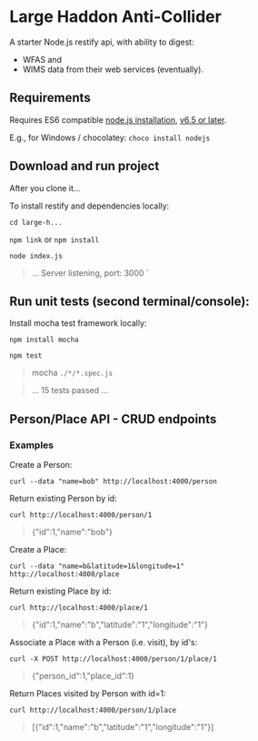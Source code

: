 # Large Haddon Anti-Collider
A starter Node.js restify api, with ability to digest:
 * WFAS and 
 * WIMS 
data from their web services (eventually).

## Requirements
Requires ES6 compatible [node.js installation](https://nodejs.org/en/download/package-manager/#windows), [v6.5 or later](https://kangax.github.io/compat-table/es6/#node65).

E.g., for Windows / chocolatey: `choco install nodejs`

## Download and run project

After you clone it... 

To install restify and dependencies locally:

`cd large-h...`

`npm link` or `npm install`

`node index.js`

> ... Server listening, port: 3000 `

## Run unit tests (second terminal/console):

Install mocha test framework locally:

`npm install mocha`

`npm test`

> mocha `./*/*.spec.js`

> ... 15 tests passed ...

## Person/Place API - CRUD endpoints

### Examples 
Create a Person:

`curl --data "name=bob" http://localhost:4000/person`

Return existing Person by id:

`curl http://localhost:4000/person/1`

> {"id":1,"name":"bob"}

Create a Place:

`curl --data "name=b&latitude=1&longitude=1" http://localhost:4000/place`

Return existing Place by id:

`curl http://localhost:4000/place/1`

> {"id":1,"name":"b","latitude":"1","longitude":"1"}

Associate a Place with a Person (i.e. visit), by id's:

`curl -X POST http://localhost:4000/person/1/place/1`

> {"person_id":1,"place_id":1}

Return Places visited by Person with id=1:

`curl http://localhost:4000/person/1/place`

> [{"id":1,"name":"b","latitude":"1","longitude":"1"}]
